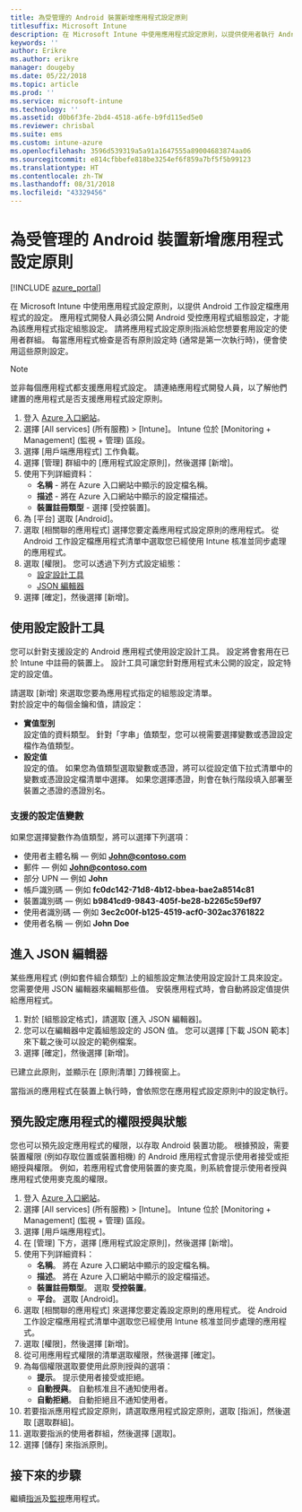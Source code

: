```yaml
---
title: 為受管理的 Android 裝置新增應用程式設定原則
titlesuffix: Microsoft Intune
description: 在 Microsoft Intune 中使用應用程式設定原則，以提供使用者執行 Android 工作設定檔應用程式時的設定。
keywords: ''
author: Erikre
ms.author: erikre
manager: dougeby
ms.date: 05/22/2018
ms.topic: article
ms.prod: ''
ms.service: microsoft-intune
ms.technology: ''
ms.assetid: d0b6f3fe-2bd4-4518-a6fe-b9fd115ed5e0
ms.reviewer: chrisbal
ms.suite: ems
ms.custom: intune-azure
ms.openlocfilehash: 3596d539319a5a91a1647555a89004683874aa06
ms.sourcegitcommit: e814cfbbefe818be3254ef6f859a7bf5f5b99123
ms.translationtype: HT
ms.contentlocale: zh-TW
ms.lasthandoff: 08/31/2018
ms.locfileid: "43329456"
---
```

# <a name="add-app-configuration-policies-for-managed-android-devices"></a>為受管理的 Android 裝置新增應用程式設定原則

[!INCLUDE [azure_portal](./includes/azure_portal.md)]

在 Microsoft Intune 中使用應用程式設定原則，以提供 Android 工作設定檔應用程式的設定。 應用程式開發人員必須公開 Android 受控應用程式組態設定，才能為該應用程式指定組態設定。 請將應用程式設定原則指派給您想要套用設定的使用者群組。  每當應用程式檢查是否有原則設定時 (通常是第一次執行時)，便會使用這些原則設定。

> [!Note]  
> 並非每個應用程式都支援應用程式設定。 請連絡應用程式開發人員，以了解他們建置的應用程式是否支援應用程式設定原則。

1. 登入 [Azure 入口網站](https://portal.azure.com)。
2. 選擇 [All services] (所有服務) > [Intune]。 Intune 位於 [Monitoring + Management] (監視 + 管理) 區段。
3. 選擇 [用戶端應用程式] 工作負載。
4. 選擇 [管理] 群組中的 [應用程式設定原則]，然後選擇 [新增]。
5. 使用下列詳細資料：
    - **名稱** - 將在 Azure 入口網站中顯示的設定檔名稱。
    - **描述** - 將在 Azure 入口網站中顯示的設定檔描述。
    - **裝置註冊類型** - 選擇 [受控裝置]。
6. 為 [平台] 選取 [Android]。
7. 選取 [相關聯的應用程式] 選擇您要定義應用程式設定原則的應用程式。 從 Android 工作設定檔應用程式清單中選取您已經使用 Intune 核准並同步處理的應用程式。
8. 選取 [權限]。 您可以透過下列方式設定組態：
    - [設定設計工具](#Use-the-configuration-designer)
    - [JSON 編輯器](#Enter-the-JSON-editor)
9. 選擇 [確定]，然後選擇 [新增]。

## <a name="use-the-configuration-designer"></a>使用設定設計工具

您可以針對支援設定的 Android 應用程式使用設定設計工具。 設定將會套用在已於 Intune 中註冊的裝置上。 設計工具可讓您針對應用程式未公開的設定，設定特定的設定值。

請選取 [新增] 來選取您要為應用程式指定的組態設定清單。  
對於設定中的每個金鑰和值，請設定：

  - **實值型別**  
    設定值的資料類型。 針對「字串」值類型，您可以視需要選擇變數或憑證設定檔作為值類型。
  - **設定值**  
    設定的值。 如果您為值類型選取變數或憑證，將可以從設定值下拉式清單中的變數或憑證設定檔清單中選擇。  如果您選擇憑證，則會在執行階段填入部署至裝置之憑證的憑證別名。
    
### <a name="supported-variables-for-configuration-values"></a>支援的設定值變數

如果您選擇變數作為值類型，將可以選擇下列選項：
- 使用者主體名稱 — 例如 **John@contoso.com**
- 郵件 — 例如 **John@contoso.com**
- 部分 UPN — 例如 **John**
- 帳戶識別碼 — 例如 **fc0dc142-71d8-4b12-bbea-bae2a8514c81**
- 裝置識別碼 — 例如 **b9841cd9-9843-405f-be28-b2265c59ef97**
- 使用者識別碼 — 例如 **3ec2c00f-b125-4519-acf0-302ac3761822**
- 使用者名稱 — 例如 **John Doe**


## <a name="enter-the-json-editor"></a>進入 JSON 編輯器

某些應用程式 (例如套件組合類型) 上的組態設定無法使用設定設計工具來設定。 您需要使用 JSON 編輯器來編輯那些值。 安裝應用程式時，會自動將設定值提供給應用程式。

1. 對於 [組態設定格式]，請選取 [進入 JSON 編輯器]。
2. 您可以在編輯器中定義組態設定的 JSON 值。 您可以選擇 [下載 JSON 範本] 來下載之後可以設定的範例檔案。
3. 選擇 [確定]，然後選擇 [新增]。

已建立此原則，並顯示在 [原則清單] 刀鋒視窗上。

當指派的應用程式在裝置上執行時，會依照您在應用程式設定原則中的設定執行。

## <a name="preconfigure-the-permissions-grant-state-for-apps"></a>預先設定應用程式的權限授與狀態

您也可以預先設定應用程式的權限，以存取 Android 裝置功能。 根據預設，需要裝置權限 (例如存取位置或裝置相機) 的 Android 應用程式會提示使用者接受或拒絕授與權限。 例如，若應用程式會使用裝置的麥克風，則系統會提示使用者授與應用程式使用麥克風的權限。

1. 登入 [Azure 入口網站](https://portal.azure.com)。
2. 選擇 [All services] (所有服務) > [Intune]。 Intune 位於 [Monitoring + Management] (監視 + 管理) 區段。
3. 選擇 [用戶端應用程式]。
3. 在 [管理] 下方，選擇 [應用程式設定原則]，然後選擇 [新增]。
4. 使用下列詳細資料：
    - **名稱**。 將在 Azure 入口網站中顯示的設定檔名稱。
    - **描述**。 將在 Azure 入口網站中顯示的設定檔描述。
    - **裝置註冊類型**。 選取 **受控裝置**。
    - **平台**。 選取 [Android]。
5. 選取 [相關聯的應用程式] 來選擇您要定義設定原則的應用程式。 從 Android 工作設定檔應用程式清單中選取您已經使用 Intune 核准並同步處理的應用程式。
6. 選取 [權限]，然後選擇 [新增]。
7. 從可用應用程式權限的清單選取權限，然後選擇 [確定]。
8. 為每個權限選取要使用此原則授與的選項：
    - **提示**。 提示使用者接受或拒絕。
    - **自動授與**。 自動核准且不通知使用者。
    - **自動拒絕**。 自動拒絕且不通知使用者。
9. 若要指派應用程式設定原則，請選取應用程式設定原則，選取 [指派]，然後選取 [選取群組]。
10. 選取要指派的使用者群組，然後選擇 [選取]。
11. 選擇 [儲存] 來指派原則。

## <a name="next-steps"></a>接下來的步驟

繼續[指派](apps-deploy.md)及[監視](apps-monitor.md)應用程式。

